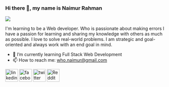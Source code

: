 ### Hi there 👋, my name is Naimur Rahman
![](https://scontent.fdac14-1.fna.fbcdn.net/v/t39.30808-6/307365061_390411919958169_7631010818844562972_n.jpg?_nc_cat=100&ccb=1-7&_nc_sid=09cbfe&_nc_ohc=593EnWkuh8IAX-wFxOw&tn=m7yPzMqE6qReEMm7&_nc_ht=scontent.fdac14-1.fna&oh=00_AT8X4M-yOskjxctFtQoZhsMjn_nakVA8bDfZw1I19hZPww&oe=6355B019)

I'm learning to be a Web developer. Who is passionate about making errors I have a passion for learning and sharing my knowledge with others as much as possible. I love to solve real-world problems. I am strategic and goal-oriented and always work with an end goal in mind.

- 🌱 I’m currently learning Full Stack Web Development 
- 📫 How to reach me: who.naimur@gmail.com 


[<img src='https://cdn.jsdelivr.net/npm/simple-icons@3.0.1/icons/linkedin.svg' alt='linkedin' height='40'>](https://www.linkedin.com/in/inaimur/)  [<img src='https://cdn.jsdelivr.net/npm/simple-icons@3.0.1/icons/facebook.svg' alt='facebook' height='40'>](https://www.facebook.com/N4imUR)  [<img src='https://cdn.jsdelivr.net/npm/simple-icons@3.0.1/icons/twitter.svg' alt='twitter' height='40'>](https://twitter.com/i_naimur)  [<img src='https://cdn.jsdelivr.net/npm/simple-icons@3.0.1/icons/reddit.svg' alt='Reddit' height='40'>](https://www.reddit.com/user/inaimur)  
